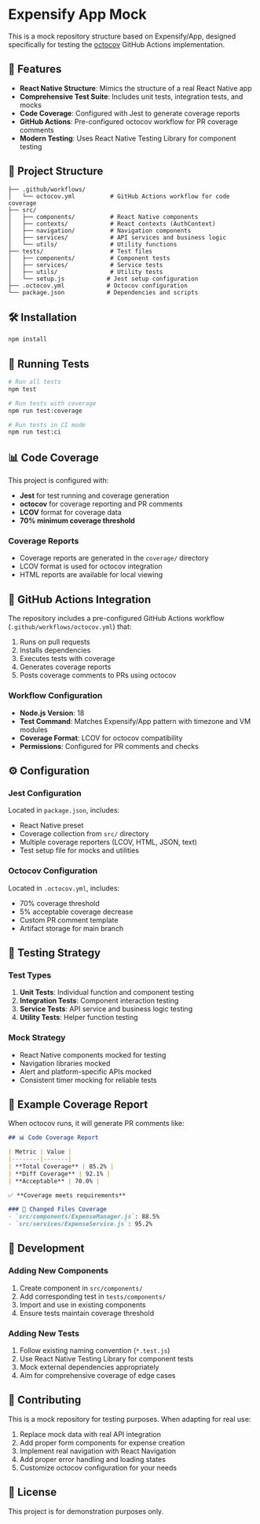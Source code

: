 # Expensify App Mock

This is a mock repository structure based on Expensify/App, designed specifically for testing the [octocov](https://github.com/k1LoW/octocov) GitHub Actions implementation.

## 🚀 Features

- **React Native Structure**: Mimics the structure of a real React Native app
- **Comprehensive Test Suite**: Includes unit tests, integration tests, and mocks
- **Code Coverage**: Configured with Jest to generate coverage reports
- **GitHub Actions**: Pre-configured octocov workflow for PR coverage comments
- **Modern Testing**: Uses React Native Testing Library for component testing

## 📁 Project Structure

```
├── .github/workflows/
│   └── octocov.yml          # GitHub Actions workflow for code coverage
├── src/
│   ├── components/          # React Native components
│   ├── contexts/            # React contexts (AuthContext)
│   ├── navigation/          # Navigation components
│   ├── services/            # API services and business logic
│   └── utils/               # Utility functions
├── tests/                   # Test files
│   ├── components/          # Component tests
│   ├── services/            # Service tests
│   ├── utils/               # Utility tests
│   └── setup.js            # Jest setup configuration
├── .octocov.yml            # Octocov configuration
└── package.json            # Dependencies and scripts
```

## 🛠️ Installation

```bash
npm install
```

## 🧪 Running Tests

```bash
# Run all tests
npm test

# Run tests with coverage
npm run test:coverage

# Run tests in CI mode
npm run test:ci
```

## 📊 Code Coverage

This project is configured with:
- **Jest** for test running and coverage generation
- **octocov** for coverage reporting and PR comments
- **LCOV** format for coverage data
- **70% minimum coverage threshold**

### Coverage Reports

- Coverage reports are generated in the `coverage/` directory
- LCOV format is used for octocov integration
- HTML reports are available for local viewing

## 🤖 GitHub Actions Integration

The repository includes a pre-configured GitHub Actions workflow (`.github/workflows/octocov.yml`) that:

1. Runs on pull requests
2. Installs dependencies
3. Executes tests with coverage
4. Generates coverage reports
5. Posts coverage comments to PRs using octocov

### Workflow Configuration

- **Node.js Version**: 18
- **Test Command**: Matches Expensify/App pattern with timezone and VM modules
- **Coverage Format**: LCOV for octocov compatibility
- **Permissions**: Configured for PR comments and checks

## ⚙️ Configuration

### Jest Configuration

Located in `package.json`, includes:
- React Native preset
- Coverage collection from `src/` directory
- Multiple coverage reporters (LCOV, HTML, JSON, text)
- Test setup file for mocks and utilities

### Octocov Configuration

Located in `.octocov.yml`, includes:
- 70% coverage threshold
- 5% acceptable coverage decrease
- Custom PR comment template
- Artifact storage for main branch

## 🎯 Testing Strategy

### Test Types

1. **Unit Tests**: Individual function and component testing
2. **Integration Tests**: Component interaction testing
3. **Service Tests**: API service and business logic testing
4. **Utility Tests**: Helper function testing

### Mock Strategy

- React Native components mocked for testing
- Navigation libraries mocked
- Alert and platform-specific APIs mocked
- Consistent timer mocking for reliable tests

## 📝 Example Coverage Report

When octocov runs, it will generate PR comments like:

```markdown
## 📊 Code Coverage Report

| Metric | Value |
|--------|-------|
| **Total Coverage** | 85.2% |
| **Diff Coverage** | 92.1% |
| **Acceptable** | 70.0% |

✅ **Coverage meets requirements**

### 📁 Changed Files Coverage
- `src/components/ExpenseManager.js`: 88.5%
- `src/services/ExpenseService.js`: 95.2%
```

## 🔧 Development

### Adding New Components

1. Create component in `src/components/`
2. Add corresponding test in `tests/components/`
3. Import and use in existing components
4. Ensure tests maintain coverage threshold

### Adding New Tests

1. Follow existing naming convention (`*.test.js`)
2. Use React Native Testing Library for component tests
3. Mock external dependencies appropriately
4. Aim for comprehensive coverage of edge cases

## 🤝 Contributing

This is a mock repository for testing purposes. When adapting for real use:

1. Replace mock data with real API integration
2. Add proper form components for expense creation
3. Implement real navigation with React Navigation
4. Add proper error handling and loading states
5. Customize octocov configuration for your needs

## 📄 License

This project is for demonstration purposes only.
